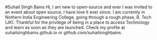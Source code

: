 #Suhail Singh Bains
Hi, I am new to open-source and ever I was invited to an event about open source, I have love it ever since.
I am currently in Nothern India Engineering College, going through a rough phase, B. Tech (JK). Thankful for the privilege of being in a place to access Technology and learn as soon as they are launched. 
Check my profile at suhailsinghbains.github.io or github.com/suhailsinghbains